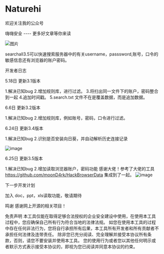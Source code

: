 # Naturehi

欢迎关注我的公众号

嗨嗨安全 ---- 更多好文章等你来读

![图片](https://github.com/sujiawei00/naturahi/assets/58332933/82b33850-748d-4e03-8da0-d6552a4c91c5)

searchall3.5可以快速搜索服务器中的有关username，passsword,账号，口令的敏感信息还有浏览器的账户密码。


开发者日志

5.18日 更新3.1版本

1.解决已知bug
2.增加规则库，进行过滤。
3.将扫出同一文件下的账户，密码整合到一起
4.追加时间戳。
5.search.txt 文件不在是覆盖数据，而是追加数据。


6.6日 更新3.2版本

1.解决已知bug
2.增加规则库，例如账号，密码，口令进行过滤。


6.24日 更新3.4版本

1.解决已知bug
2.识别是否安装向日葵，并自动解析历史连接记录


![image](https://github.com/Naturehi666/naturehi/assets/58332933/2a038208-c428-4b72-b823-9f51e7e2d26a)


6.25日 更新3.5版本

1.解决已知bug
2.增加读取浏览器账户，密码功能
感谢大佬！参考了大佬的工具 https://github.com/moonD4rk/HackBrowserData 集成到了一起。
![image](https://github.com/Naturehi666/naturehi/assets/58332933/62b8fb88-c986-4be5-b043-921df5ed8de8)


下一步开发计划

加入 doc，ppt，xls读取功能，敬请期待

鸣谢
感谢网上开源的相关项目！

免责声明
本工具仅能在取得足够合法授权的企业安全建设中使用，在使用本工具过程中，您应确保自己所有行为符合当地的法律法规。 如您在使用本工具的过程中存在任何非法行为，您将自行承担所有后果，本工具所有开发者和所有贡献者不承担任何法律及连带责任。 除非您已充分阅读、完全理解并接受本协议所有条款，否则，请您不要安装并使用本工具。 您的使用行为或者您以其他任何明示或者默示方式表示接受本协议的，即视为您已阅读并同意本协议的约束。







